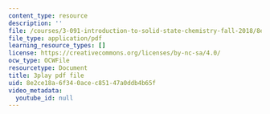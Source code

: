 ```yaml
---
content_type: resource
description: ''
file: /courses/3-091-introduction-to-solid-state-chemistry-fall-2018/8e2ce18a6f340acec85147a0ddb4b65f_nsQ-li8CO2M.pdf
file_type: application/pdf
learning_resource_types: []
license: https://creativecommons.org/licenses/by-nc-sa/4.0/
ocw_type: OCWFile
resourcetype: Document
title: 3play pdf file
uid: 8e2ce18a-6f34-0ace-c851-47a0ddb4b65f
video_metadata:
  youtube_id: null
---
```

